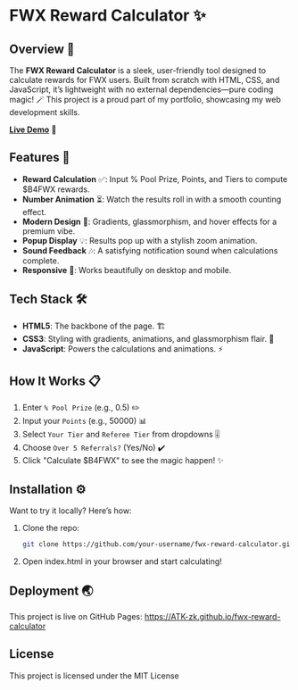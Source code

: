 # FWX Reward Calculator ✨

## Overview 🚀
The **FWX Reward Calculator** is a sleek, user-friendly tool designed to calculate rewards for FWX users. Built from scratch with HTML, CSS, and JavaScript, it’s lightweight with no external dependencies—pure coding magic! 🪄 This project is a proud part of my portfolio, showcasing my web development skills.

**[Live Demo](https://ATK-zk.github.io/fwx-reward-calculator)** 🎉

## Features 🌈
- **Reward Calculation** ✅: Input % Pool Prize, Points, and Tiers to compute $B4FWX rewards.
- **Number Animation** ⏳: Watch the results roll in with a smooth counting effect.
- **Modern Design** 🎨: Gradients, glassmorphism, and hover effects for a premium vibe.
- **Popup Display** 💡: Results pop up with a stylish zoom animation.
- **Sound Feedback** 🎶: A satisfying notification sound when calculations complete.
- **Responsive** 📱: Works beautifully on desktop and mobile.

## Tech Stack 🛠️
- **HTML5**: The backbone of the page. 🏗️
- **CSS3**: Styling with gradients, animations, and glassmorphism flair. 🌟
- **JavaScript**: Powers the calculations and animations. ⚡

## How It Works 📋
1. Enter `% Pool Prize` (e.g., 0.5) ✏️
2. Input your `Points` (e.g., 50000) 📊
3. Select `Your Tier` and `Referee Tier` from dropdowns 🎚️
4. Choose `Over 5 Referrals?` (Yes/No) ✔️
5. Click "Calculate $B4FWX" to see the magic happen! ✨

## Installation ⚙️
Want to try it locally? Here’s how:
1. Clone the repo:
   ```bash
   git clone https://github.com/your-username/fwx-reward-calculator.git

2. Open index.html in your browser and start calculating!

## Deployment 🌏
This project is live on GitHub Pages:
https://ATK-zk.github.io/fwx-reward-calculator 

## License 
This project is licensed under the MIT License





